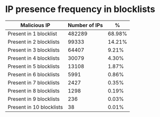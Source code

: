 # IP presence frequency in blocklists
| Malicious IP | Number of IPs | % |
|----|----|----|
| Present in 1 blocklist | 482289 | 68.98% |
| Present in 2 blocklists | 99333 | 14.21% |
| Present in 3 blocklists | 64407 | 9.21% |
| Present in 4 blocklists | 30079 | 4.30% |
| Present in 5 blocklists | 13108 | 1.87% |
| Present in 6 blocklists | 5991 | 0.86% |
| Present in 7 blocklists | 2427 | 0.35% |
| Present in 8 blocklists | 1298 | 0.19% |
| Present in 9 blocklists | 236 | 0.03% |
| Present in 10 blocklists | 38 | 0.01% |
